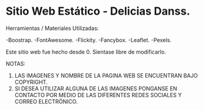 # Sitio Web Estático - Delicias Danss.

Herramientas / Materiales Utilizadas:

-Boostrap.
-FontAwesome.
-Flickity.
-Fancybox.
-Leaflet.
-Pexels.

Este sitio web fue hecho desde 0. Sientase libre de modificarlo.

NOTAS: 
1. LAS IMAGENES Y NOMBRE DE LA PAGINA WEB SE ENCUENTRAN BAJO COPYRIGHT. 
2. SI DESEA UTILIZAR ALGUNA DE LAS IMAGENES PONGANSE EN CONTACTO POR MEDIO DE LAS DIFERENTES REDES SOCIALES Y CORREO ELECTRÓNICO.
